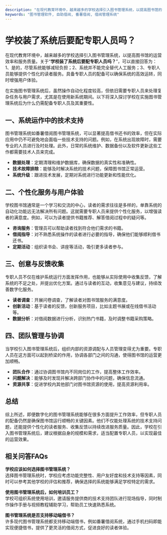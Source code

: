 ```yaml
---
description: "在现代教育环境中，越来越多的学校选择引入图书管理系统，以提高图书馆的运营效率和服务质量。关于“**学校装了系统后要配专职人员吗？**”，可以直接回答为：1、是的，尽管系统能够减轻负担；2、系统并不能完全替代人工服务；3、专职人员能够提供个性化的读者服务。具备专职人员的配备可以确保系统的高效运转，同时增强用户体验。"
keywords: "图书管理软件, 自助借阅, 番薯借阅, 借阅管理系统"
---
```

# 学校装了系统后要配专职人员吗？

在现代教育环境中，越来越多的学校选择引入图书管理系统，以提高图书馆的运营效率和服务质量。关于“**学校装了系统后要配专职人员吗？**”，可以直接回答为：1、是的，尽管系统能够减轻负担；2、系统并不能完全替代人工服务；3、专职人员能够提供个性化的读者服务。具备专职人员的配备可以确保系统的高效运转，同时增强用户体验。

在实施图书管理系统后，虽然操作自动化程度较高，但依旧需要专职人员来处理复杂任务与用户需求，尤其是在使用新系统期间。以下将深入探讨学校在实施图书管理系统后为什么仍需配备专职人员及其重要性。

## 一、系统运作中的技术支持

图书管理系统如番薯借阅图书管理系统，可以显著提高借书还书的效率，但在实际应用中仍不可避免地会面临一些技术支持的问题。例如，在系统出现故障时，需要专业的人员进行及时处理。此外，日常的系统维护、数据备份以及软件更新这些工作都需要技术人员来完成。

* **数据处理**：定期清理和维护数据库，确保数据的真实性和准确性。
* **技术故障排除**：能够及时解决系统的技术问题，保障图书馆正常运营。
* **系统升级**：跟进技术发展，定期对系统进行功能更新和性能优化。

## 二、个性化服务与用户体验

学校图书馆通常是一个学习和交流的中心，读者的需求往往是多样的，单靠系统的自动化功能远无法解决所有问题。这就需要专职人员来提供个性化服务，以增强读者的满意度。例如，可以为读者提供书籍推荐、解答借阅过程中的疑问等。

* **咨询服务**：管理员可以帮助读者找到符合他们需求的书籍。
* **借阅指导**：对不熟悉系统操作的读者进行必要的指导，确保他们能够顺利借书还书。
* **定期活动**：组织读书会、讲座等活动，吸引更多读者参与。

## 三、创意与反馈收集

专职人员不仅在维护系统运行方面发挥作用，也能够从实际使用中收集反馈，了解系统的不足之处，并提出优化方案。通过与读者的互动，收集意见与建议，持续改善数字化服务。

* **读者调查**：开展问卷调查，了解读者对图书馆服务的满意度。
* **创新活动**：基于读者的反馈，创新服务项目，比如主题书展或在线借书活动等。
* **数据分析**：对借阅数据进行分析，识别热门书籍，及时调整书籍采购策略。

## 四、团队管理与协调

当学校引入图书管理系统后，组织内部的资源调配与人员管理变得尤为重要。专职人员在这方面可以起到桥梁的作用，协调各部门之间的沟通，使得图书馆的运营更加顺畅。

* **团队合作**：通过协调图书馆内不同岗位的工作，提高整体工作效率。
* **问题解决**：能够及时发现并解决跨部门协作中的问题，确保信息流通。
* **资源共享**：促进学校内其他部门对图书馆资源的使用，提高资源利用率。

## 总结

综上所述，即便数字化的图书管理系统能够在很多方面提升工作效率，但专职人员的配备仍然是确保图书馆运行顺畅的关键因素。他们不仅能处理系统的技术支持问题，还能提供个性化的读者服务、收集反馈以持续改进服务质量。因此，学校在引入图书管理系统后，建议根据自身的规模和需求，适当配置专职人员，以实现最佳的运营效果。

## 相关问答FAQs

**学校应该如何选择图书管理系统？**  
选择图书管理系统时，学校应考虑功能完整性、用户友好度和技术支持等因素，同时可以参考其他学校的评估和推荐，确保选择的系统能够满足学校特定的需求。

**使用图书管理系统后，如何培训员工？**  
学校可组织系统使用培训，邀请服务提供商的技术支持团队进行现场指导，同时制作操作手册与视频教程辅助学习，帮助员工快速熟悉系统。

**图书管理系统是否支持移动端借书？**  
许多现代图书管理系统都支持移动端借书，例如番薯借阅系统，通过手机扫码即能实现便捷借书，提供了更灵活的借阅方式，促进良好的读者体验。
